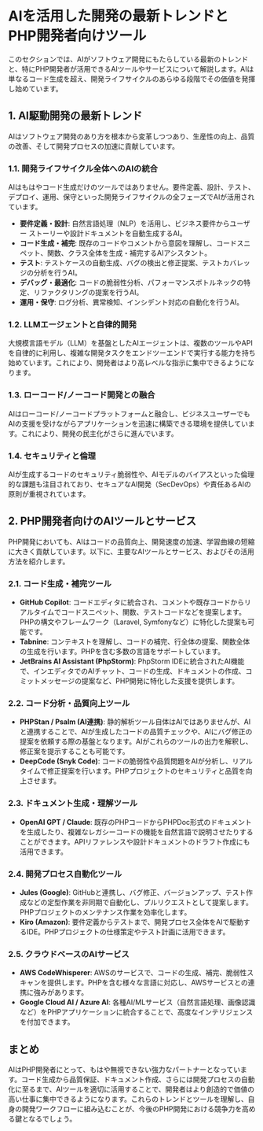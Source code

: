 # AIを活用した開発の最新トレンドとPHP開発者向けツール

このセクションでは、AIがソフトウェア開発にもたらしている最新のトレンドと、特にPHP開発者が活用できるAIツールやサービスについて解説します。AIは単なるコード生成を超え、開発ライフサイクルのあらゆる段階でその価値を発揮し始めています。

## 1. AI駆動開発の最新トレンド

AIはソフトウェア開発のあり方を根本から変革しつつあり、生産性の向上、品質の改善、そして開発プロセスの加速に貢献しています。

### 1.1. 開発ライフサイクル全体へのAIの統合

AIはもはやコード生成だけのツールではありません。要件定義、設計、テスト、デプロイ、運用、保守といった開発ライフサイクルの全フェーズでAIが活用されています。

*   **要件定義・設計**: 自然言語処理（NLP）を活用し、ビジネス要件からユーザー ストーリーや設計ドキュメントを自動生成するAI。
*   **コード生成・補完**: 既存のコードやコメントから意図を理解し、コードスニペット、関数、クラス全体を生成・補完するAIアシスタント。
*   **テスト**: テストケースの自動生成、バグの検出と修正提案、テストカバレッジの分析を行うAI。
*   **デバッグ・最適化**: コードの脆弱性分析、パフォーマンスボトルネックの特定、リファクタリングの提案を行うAI。
*   **運用・保守**: ログ分析、異常検知、インシデント対応の自動化を行うAI。

### 1.2. LLMエージェントと自律的開発

大規模言語モデル（LLM）を基盤としたAIエージェントは、複数のツールやAPIを自律的に利用し、複雑な開発タスクをエンドツーエンドで実行する能力を持ち始めています。これにより、開発者はより高レベルな指示に集中できるようになります。

### 1.3. ローコード/ノーコード開発との融合

AIはローコード/ノーコードプラットフォームと融合し、ビジネスユーザーでもAIの支援を受けながらアプリケーションを迅速に構築できる環境を提供しています。これにより、開発の民主化がさらに進んでいます。

### 1.4. セキュリティと倫理

AIが生成するコードのセキュリティ脆弱性や、AIモデルのバイアスといった倫理的な課題も注目されており、セキュアなAI開発（SecDevOps）や責任あるAIの原則が重視されています。

## 2. PHP開発者向けのAIツールとサービス

PHP開発においても、AIはコードの品質向上、開発速度の加速、学習曲線の短縮に大きく貢献しています。以下に、主要なAIツールとサービス、およびその活用方法を紹介します。

### 2.1. コード生成・補完ツール

*   **GitHub Copilot**: コードエディタに統合され、コメントや既存コードからリアルタイムでコードスニペット、関数、テストコードなどを提案します。PHPの構文やフレームワーク（Laravel, Symfonyなど）に特化した提案も可能です。
*   **Tabnine**: コンテキストを理解し、コードの補完、行全体の提案、関数全体の生成を行います。PHPを含む多数の言語をサポートしています。
*   **JetBrains AI Assistant (PhpStorm)**: PhpStorm IDEに統合されたAI機能で、インエディタでのAIチャット、コードの生成、ドキュメントの作成、コミットメッセージの提案など、PHP開発に特化した支援を提供します。

### 2.2. コード分析・品質向上ツール

*   **PHPStan / Psalm (AI連携)**: 静的解析ツール自体はAIではありませんが、AIと連携することで、AIが生成したコードの品質チェックや、AIにバグ修正の提案を依頼する際の基盤となります。AIがこれらのツールの出力を解釈し、修正案を提示することも可能です。
*   **DeepCode (Snyk Code)**: コードの脆弱性や品質問題をAIが分析し、リアルタイムで修正提案を行います。PHPプロジェクトのセキュリティと品質を向上させます。

### 2.3. ドキュメント生成・理解ツール

*   **OpenAI GPT / Claude**: 既存のPHPコードからPHPDoc形式のドキュメントを生成したり、複雑なレガシーコードの機能を自然言語で説明させたりすることができます。APIリファレンスや設計ドキュメントのドラフト作成にも活用できます。

### 2.4. 開発プロセス自動化ツール

*   **Jules (Google)**: GitHubと連携し、バグ修正、バージョンアップ、テスト作成などの定型作業を非同期で自動化し、プルリクエストとして提案します。PHPプロジェクトのメンテナンス作業を効率化します。
*   **Kiro (Amazon)**: 要件定義からテストまで、開発プロセス全体をAIで駆動するIDE。PHPプロジェクトの仕様策定やテスト計画に活用できます。

### 2.5. クラウドベースのAIサービス

*   **AWS CodeWhisperer**: AWSのサービスで、コードの生成、補完、脆弱性スキャンを提供します。PHPを含む様々な言語に対応し、AWSサービスとの連携に強みがあります。
*   **Google Cloud AI / Azure AI**: 各種AI/MLサービス（自然言語処理、画像認識など）をPHPアプリケーションに統合することで、高度なインテリジェンスを付加できます。

## まとめ

AIはPHP開発者にとって、もはや無視できない強力なパートナーとなっています。コード生成から品質保証、ドキュメント作成、さらには開発プロセスの自動化に至るまで、AIツールを適切に活用することで、開発者はより創造的で価値の高い仕事に集中できるようになります。これらのトレンドとツールを理解し、自身の開発ワークフローに組み込むことが、今後のPHP開発における競争力を高める鍵となるでしょう。

